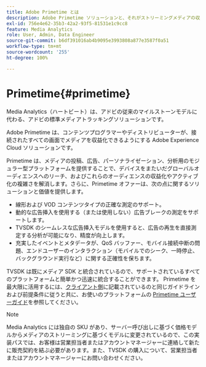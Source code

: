 ```yaml
---
title: Adobe Primetime とは
description: Adobe Primetime ソリューションと、それがストリーミングメディアの収益化にどのように役立つかについて説明します。
exl-id: 756e4e62-35b3-42a2-93f5-81531e1c9cc8
feature: Media Analytics
role: User, Admin, Data Engineer
source-git-commit: b6df391016ab4b9095e3993808a877e3587f0a51
workflow-type: tm+mt
source-wordcount: '255'
ht-degree: 100%

---
```


# Primetime{#primetime}

Media Analytics（ハートビート）は、アドビの従来のマイルストーンモデルに代わる、アドビの標準メディアトラッキングソリューションです。

Adobe Primetime は、コンテンツプログラマーやディストリビューターが、接続されたすべての画面でメディアを収益化できるようにする Adobe Experience Cloud ソリューションです。

Primetime は、メディアの投稿、広告、パーソナライゼーション、分析用のモジュラー型プラットフォームを提供することで、デバイスをまたいだグローバルオーディエンスへのリーチ、およびこれらのオーディエンスの収益化やアクティブ化の複雑さを解消します。さらに、Primetime オファーは、次の点に関するソリューションと価値を提供します。

* 線形および VOD コンテンツタイプの正確な測定のサポート。
* 動的な広告挿入を使用する（または使用しない）広告ブレークの測定をサポートします。
* TVSDK のシームレスな広告挿入モデルを使用すると、広告の再生を直接測定する分析が可能になり、精度が向上します。
* 充実したイベントとメタデータが、QoS バッファー、モバイル接続中断の問題、エンドユーザーのインタラクション（モバイルでのシーク、一時停止、バックグラウンド実行など）に関する正確性を保ちます。
<!--
* Integrated support for Nielsen DTVR (linear) with ID3 metadata and DCR with CMS metadata.
-->

TVSDK は既にメディア SDK と統合されているので、サポートされているすべてのプラットフォームと簡単かつ迅速に統合することができます。<!--Primetime also supports the partnership with Nielsen.--> Primetime を最大限に活用するには、[クライアント側](/help/intro-to-ava/implementation-paths/client-side-path.md)に記載されているのと同じガイドラインおよび前提条件に従うと共に、お使いのプラットフォームの [Primetime ユーザーガイド](https://helpx.adobe.com/jp/support/primetime.html)を参照してください。

>[!NOTE]
>
>Media Analytics には独自の SKU があり、サーバー呼び出しに基づく価格モデルからメディアのストリーミングに基づくモデルに変更されているので、この実装パスでは、お客様は営業担当者またはアカウントマネージャーに連絡して新たに販売契約を結ぶ必要があります。また、TVSDK の購入について、営業担当者またはアカウントマネージャーにお問い合わせください。
